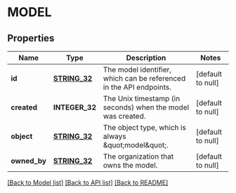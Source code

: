 # MODEL

## Properties
Name | Type | Description | Notes
------------ | ------------- | ------------- | -------------
**id** | [**STRING_32**](STRING_32.md) | The model identifier, which can be referenced in the API endpoints. | [default to null]
**created** | **INTEGER_32** | The Unix timestamp (in seconds) when the model was created. | [default to null]
**object** | [**STRING_32**](STRING_32.md) | The object type, which is always \&quot;model\&quot;. | [default to null]
**owned_by** | [**STRING_32**](STRING_32.md) | The organization that owns the model. | [default to null]

[[Back to Model list]](../README.md#documentation-for-models) [[Back to API list]](../README.md#documentation-for-api-endpoints) [[Back to README]](../README.md)


